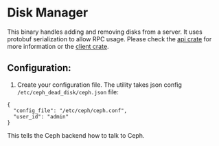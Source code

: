 # Disk Manager
This binary handles adding and removing disks from a server.  It uses
protobuf serialization to allow RPC usage. Please check the
[api crate](https://github.com/cholcombe973/ceph_dead_disk/tree/master/api) for more information or the
[client crate](https://github.com/cholcombe973/ceph_dead_disk/tree/master/client).

## Configuration:
1. Create your configuration file.  The utility takes json config
`/etc/ceph_dead_disk/ceph.json` file:
```
{
  "config_file": "/etc/ceph/ceph.conf",
  "user_id": "admin"
}
```
This tells the Ceph backend how to talk to Ceph.
